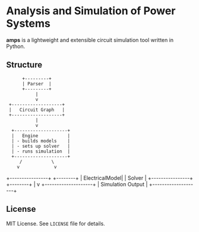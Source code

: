 # Analysis and Simulation of Power Systems

**amps** is a lightweight and extensible circuit simulation tool written in Python.  

## Structure

          +---------+
          | Parser  |
          +---------+
               |
               v
     +-------------------+
     |   Circuit Graph   |
     +-------------------+
               |
               v
      +--------------------+
      |   Engine           |
      | - builds models    |
      | - sets up solver   |
      | - runs simulation  |
      +--------------------+
         /           \
        v             v
+----------------+   +--------+
| ElectricalModel|   | Solver |
+----------------+   +--------+
                         |
                         v
              +--------------------+
              |   Simulation Output |
              +--------------------+

## License
MIT License. See `LICENSE` file for details.